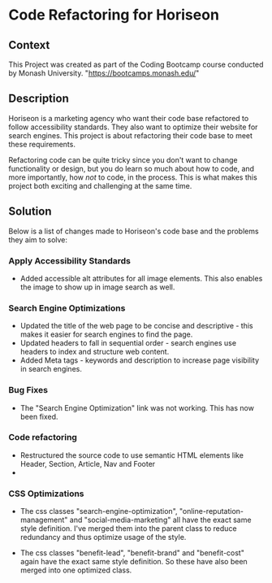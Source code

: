 # Code Refactoring for Horiseon

## Context
This Project was created as part of the Coding Bootcamp course conducted by Monash University. "https://bootcamps.monash.edu/"

##  Description
Horiseon is a marketing agency who want their code base refactored to follow accessibility standards. They also want to optimize their website for search engines. This project is about refactoring their code base to meet these requirements.

Refactoring code can be quite tricky since you don't want to change functionality or design, but you do learn so much about how to code, and more importantly, how *not* to code, in the process. This is what makes this project both exciting and challenging at the same time. 

## Solution
Below is a list of changes made to Horiseon's code base and the problems they aim to solve:

### Apply Accessibility Standards
* Added accessible alt attributes for all image elements. This also enables the image to show up in image search as well.

### Search Engine Optimizations
* Updated the title of the web page to be concise and descriptive - this makes it easier for search engines to find the page.
* Updated headers to fall in sequential order - search engines use headers to index and structure web content. 
* Added Meta tags - keywords and description to increase page visibility in search engines.

### Bug Fixes
* The "Search Engine Optimization" link was not working. This has now been fixed.

### Code refactoring
* Restructured the source code to use semantic HTML elements like Header, Section, Article, Nav and Footer
* 

### CSS Optimizations
* The css classes "search-engine-optimization", "online-reputation-management" and "social-media-marketing" all have the exact same style definition. I've merged them into the parent class to reduce redundancy and thus optimize usage of the style.

* The css classes "benefit-lead", "benefit-brand" and "benefit-cost" again have the exact same style definition. So these have also been merged into one optimized class.

